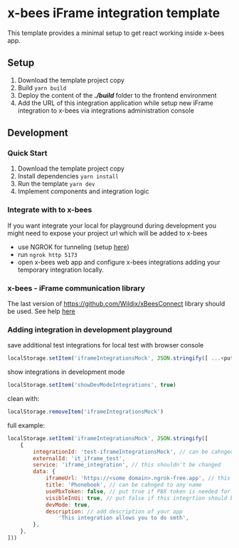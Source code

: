 # x-bees iFrame integration template

This template provides a minimal setup to get react working inside x-bees app.

## Setup
1. Download the template project copy
2. Build `yarn build`
3. Deploy the content of the _**./build**_ folder to the frontend environment
4. Add the URL of this integration application while setup new iFrame integration to x-bees via integrations administration console 

## Development

### Quick Start

1. Download the template project copy
2. Install dependencies `yarn install`
3. Run the template `yarn dev`
4. Implement components and integration logic

### Integrate with to x-bees
If you want integrate your local for playground during development you might need to expose your project url which will be added to x-bees
- use NGROK for tunneling (setup [here](https://ngrok.com/download))
- run `ngrok http 5173` 
- open x-bees web app and configure x-bees integrations adding your temporary integration locally.

### x-bees - iFrame communication library

The last version of https://github.com/Wildix/xBeesConnect library should be used. See help [here](https://github.com/Wildix/xBeesConnect/blob/main/README.md) 

### Adding integration in development playground
save additional test integrations for local test with browser console
```js
localStorage.setItem('iframeIntegrationsMock', JSON.stringify([ ...<put WimIFrameIntegration objects here> ]))
```
show integrations in development mode
```js
localStorage.setItem('showDevModeIntegrations', true)
```

clean with:
```js
localStorage.removeItem('iframeIntegrationsMock')
``` 
full example:
```js
localStorage.setItem('iframeIntegrationsMock', JSON.stringify([
    {
        integrationId: 'test-iframeIntegrationsMock', // can be cahnged to any unique value
        externalId: 'it_iframe_test',
        service: 'iframe_integration', // this shouldn't be changed
        data: {
            iframeUrl: 'https://<some domain>.ngrok-free.app', // this should be changed to your iframe url
            title: 'Phonebook', // can be cahnged to any name
            usePbxToken: false, // put true if PBX token is needed for your app
            visibleInUi: true, // put false if this integrtion should be displayed in x-bees UI
            devMode: true,
            description: // add description of your app
                'This integration allows you to do smth',
        },
    },
]))
```
